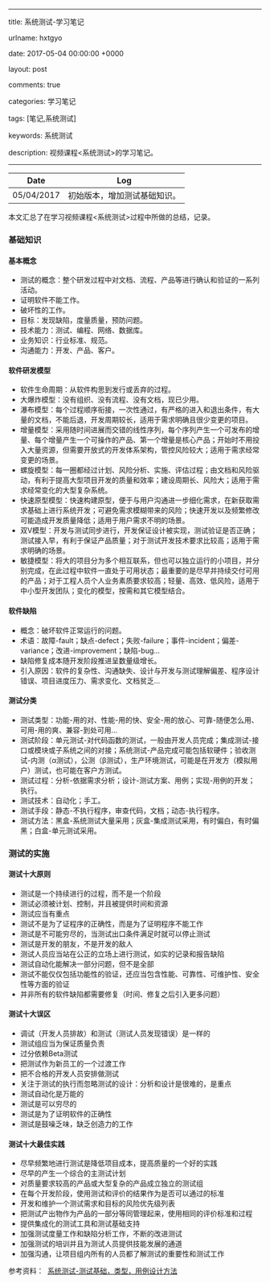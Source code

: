 
---

title: 系统测试-学习笔记

urlname: hxtgyo

date: 2017-05-04 00:00:00 +0000

layout: post

comments: true

categories: 学习笔记

tags: [笔记,系统测试]

keywords: 系统测试

description: 视频课程&lt;系统测试&gt;的学习笔记。

---


| Date | Log |
| :---: | :---: |
| 05/04/2017 | 初始版本，增加测试基础知识。 |


本文汇总了在学习视频课程<系统测试>过程中所做的总结，记录。<br />
<a name="8453e91e"></a>
### 基础知识

<a name="e2d6d0e3"></a>
#### 基本概念

- 测试的概念：整个研发过程中对文档、流程、产品等进行确认和验证的一系列活动。
- 证明软件不能工作。
- 破坏性的工作。
- 目标：发现缺陷，度量质量，预防问题。
- 技术能力：测试、编程、网络、数据库。
- 业务知识：行业标准、规范。
- 沟通能力：开发、产品、客户。


<a name="0705b877"></a>
#### 软件研发模型

- 软件生命周期：从软件构思到发行或丢弃的过程。
- 大爆炸模型：没有组织、没有流程、没有文档，现已少用。
- 瀑布模型：每个过程顺序衔接，一次性通过，有严格的进入和退出条件，有大量的文档，不能后退，开发周期较长，适用于需求明确且很少变更的项目。
- 增量模型：采用随时间进展而交错的线性序列，每个序列产生一个可发布的增量、每个增量产生一个可操作的产品、第一个增量是核心产品；开始时不用投入大量资源，但需要开放式的开发体系架构，管控风险较大；适用于需求经常变更的场景。
- 螺旋模型：每一圈都经过计划、风险分析、实施、评估过程；由文档和风险驱动，有利于提高大型项目开发的质量和效率；建设周期长、风险大；适用于需求经常变化的大型复杂系统。
- 快速原型模型：快速构建原型，便于与用户沟通进一步细化需求，在新获取需求基础上进行系统开发；可避免需求模糊带来的风险；快速开发以及频繁修改可能造成开发质量降低；适用于用户需求不明的场景。
- 双V模型：开发与测试同步进行，开发保证设计被实现，测试验证是否正确；测试接入早，有利于保证产品质量；对于测试开发技术要求比较高；适用于需求明确的场景。
- 敏捷模型：将大的项目分为多个相互联系，但也可以独立运行的小项目，并分别完成，在此过程中软件一直处于可用状态；最重要的是尽早并持续交付可用的产品；对于工程人员个人业务素质要求较高；轻量、高效、低风险，适用于中小型开发团队；变化的模型，按需和其它模型结合。


<a name="663e8f15"></a>
#### 软件缺陷

- 概念：破坏软件正常运行的问题。
- 术语：故障-fault；缺点-defect；失败-failure；事件-incident；偏差-variance；改进-improvement；缺陷-bug...
- 缺陷修复成本随开发阶段推进呈数量级增长。
- 引入原因：软件的复杂性、沟通缺失、设计与开发与测试理解偏差、程序设计错误、项目进度压力、需求变化、文档贫乏...


<a name="527628b9"></a>
#### 测试分类

- 测试类型：功能-用的对、性能-用的快、安全-用的放心、可靠-随便怎么用、可用-用的爽、兼容-到处可用...
- 测试阶段：单元测试-对代码函数的测试，一般由开发人员完成；集成测试-接口或模块或子系统之间的对接；系统测试-产品完成可能包括软硬件；验收测试-内测（α测试），公测（β测试），生产环境测试，可能是在开发方（模拟用户）测试，也可能在客户方测试。
- 测试过程：分析-依据需求分析；设计-测试方案、用例；实现-用例的开发；执行。
- 测试技术：自动化；手工。
- 测试手段：静态-不执行程序，审查代码，文档；动态-执行程序。
- 测试方法：黑盒-系统测试大量采用；灰盒-集成测试采用，有时偏白，有时偏黑；白盒-单元测试采用。


<a name="d4ec14ac"></a>
### 测试的实施


<a name="8818f2af"></a>
#### 测试十大原则

- 测试是一个持续进行的过程，而不是一个阶段
- 测试必须被计划、控制，并且被提供时间和资源
- 测试应当有重点
- 测试不是为了证程序的正确性，而是为了证明程序不能工作
- 测试是不可能穷尽的，当测试出口条件满足时就可以停止测试
- 测试是开发的朋友，不是开发的敌人
- 测试人员应当站在公正的立场上进行测试，如实的记录和报告缺陷
- 测试自动化能解决一部分问题，但不是全部
- 测试不能仅仅包括功能性的验证，还应当包含性能、可靠性、可维护性、安全性等方面的验证
- 并非所有的软件缺陷都需要修复（时间、修复之后引入更多问题）


<a name="5d63c027"></a>
#### 测试十大误区

- 调试（开发人员排故）和测试（测试人员发现错误）是一样的
- 测试组应当为保证质量负责
- 过分依赖Beta测试
- 把测试作为新员工的一个过渡工作
- 把不合格的开发人员安排做测试
- 关注于测试的执行而忽略测试的设计：分析和设计是很难的，是重点
- 测试自动化是万能的
- 测试是可以穷尽的
- 测试是为了证明软件的正确性
- 测试是鼓噪乏味，缺乏创造力的工作


<a name="0025b974"></a>
#### 测试十大最佳实践

- 尽早频繁地进行测试是降低项目成本，提高质量的一个好的实践
- 尽早的产生一个综合的主测试计划
- 对质量要求较高的产品或大型复杂的产品成立独立的测试组
- 在每个开发阶段，使用测试和评价的结果作为是否可以通过的标准
- 开发和维护一个测试需求和目标的风险优先级列表
- 把测试产出物作为产品的一部分等同管理起来，使用相同的评价标准和过程
- 提供集成化的测试工具和测试基础支持
- 加强测试度量工作和缺陷分析工作，不断的改进测试
- 加强测试的培训并且为测试人员提供技能发展的通道
- 加强沟通，让项目组内所有的人员都了解测试的重要性和测试工作

参考资料：  [系统测试-测试基础，类型，用例设计方法](http://study.163.com/course/courseMain.htm?courseId=1003097001)

